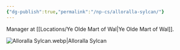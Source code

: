 ```yaml
---
{"dg-publish":true,"permalink":"/np-cs/alloralla-sylcan/"}
---
```


Manager at [[Locations/Ye Olde Mart of Wal\|Ye Olde Mart of Wal]].

![Alloralla Sylcan.webp|Alloralla Sylcan](/img/user/Assets/Alloralla%20Sylcan.webp)
